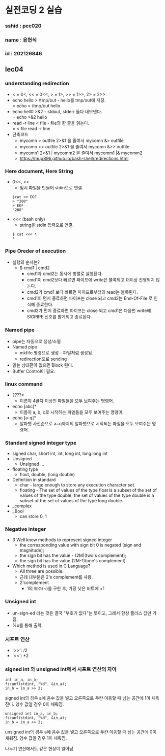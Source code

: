 # 실전코딩 2 실습

### sshid : pcc020
### name : 윤현식
### id : 202126846
## lec04

### understanding redirection 
* < = 0<, << = 0<<, > = 1>, >> = 1>>, 2> = 2>>
* echo hello > /tmp/out - hello를 tmp/out에 저장. <br>
= echo > /tmp/out hello <br>
* echo hell0 >&2 - stdout, stderr 둘다 내보낸다. <br>
= echo >&2 hello
* read -r line < file - file의 한 줄을 읽는다. <br>
= < file read -r line
* 단축코드
    * mycomn > outfile 2>&1 을 줄여서 mycomn &> outfile
    * mycomn >> outfile 2>&1 을 줄여서 mycomn &>> outfile
    * mycomn1 2>&1 | mycomm2 을 줄여서 mycomm1 |& mycomm2
    * https://mug896.github.io/bash-shell/redirections.html
### Here document, Here String
* 0<<, <<
    *  임시 파일을 만들어 stdin으로 연결. <br>
    ```
    $cat << EOF
    > "200"
    > EOF
    "200"
    ```
* <<< (bash only)
    * string을 stdin 입력으로 연결.
    ```
    $ cat <<< *
    *
    ```
### Pipe Oreder of execution
* 실행의 순서는?
    * $ cmd1 | cmd2
        * cmd1과 cmd2는 동시에 병렬로 실행된다.
        * cmd1이 cmd2보다 빠르면 파이프에 write은 블록되고 더이상 진행되지 않는다.
        * cmd2가 cmd1 보다 빠르면 파이프로부터의 read는 블록된다.
        * cmd1이 먼저 종료하면 파이프는 close 되고 cmd2는 End-Of-File 로 인식해 종료한다.
        * cmd2가 먼저 종료하면 파이프는 close 되고 cmd1은 다음번 write에 SIGPIPE 신호를 받게되고 종료된다.
### Named pipe
* pipe는 자동으로 생성/소멸
* Named pipe
    * mkfifo 명령으로 생성 - 파일처럼 생성됨.
    * redirection으로 sending
* 읽는 상대편이 없으면 Block 된다.
* Buffer Control이 필요.

### linux command
* ????*
    * 이름이 4글자 이상인 파일들을 모두 보여주는 명령어.
* echo [abc]*
    * 이름이 a, b, c로 시작하는 파일들을 모두 보여주는 명령어.
* echo [a-q]*
    * 알파벳 사전순으로 a~q까지의 알파벳으로 시작되는 파일을 모두 보여주는 명령어.

### Standard signed integer type
* signed char, short int, int, long int, long long int
* Unsigned
    * Unsigned ...
* floating type
    * flout, double, (long double)
* Definition in standard
    * char - large enough to store any execution character set.
    * floating - The set of values of the type float is a subset of the set of values of the type double; the set of values of the type double is a subset of the set of values of the type long double.
* _complex
* _Bool
    * can store 0, 1

### Negative integer
* 3 Well know methods to represent signed integer
    * the corresponding value with sign bit 0 is negated (sign and magnitude);
    * the sign bit has the value - (2M)(two's complement);
    * the sign bit has the value (2M-1)(one's complement).
* Which method is used in C Language?
    * All three are possible.
    * 근데 대부분은 2's complement를 사용.
    * 2'complement
        * 1의 보수(~)를 구한 후, 가장 낮은 비트에 +1
     
### Unsigned int
* un-sign-ed 라는 것은 결국 "부호가 없다"는 뜻이고, 그래서 항상 플러스 값만 가짐.
* %u를 통해 출력.

### 시프트 연산
* '>>': /2
* '<<': *2

### signed int 와 unsigned int에서 시프트 연산의 차이
```
int in_a, in_b;
fscanf(stdint, "%d", &in_a);
in_b = in_a >> 2;
```
signed int의 경우 a에 음수 값을 넣고 오른쪽으로 두칸 이동할 때 남는 공간에 1이 채워진다. 양수 값일 경우 0이 채워짐.
```
unsigned int in_a, in_b;
fscanf(stdint, "%d", &in_a);
in_b = in_a >> 2;
```
unsigned int의 경우 a에 음수 값을 넣고 오른쪽으로 두칸 이동할 때 남는 공간에 0이 채워짐. 양수 값일 경우 1이 채워짐.

나누기 연산에서도 같은 현상이 일어남.
